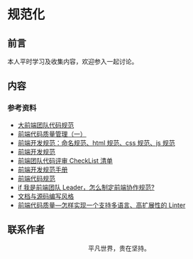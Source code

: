 # 规范化

## 前言

本人平时学习及收集内容，欢迎参入一起讨论。

## 内容

### 参考资料

- [大前端团队代码规范](https://juejin.im/post/5db919816fb9a020333c362f)
- [前端代码质量管理（一）](https://juejin.im/post/5cb5c3445188256c83279255)
- [前端开发规范：命名规范、html 规范、css 规范、js 规范](https://juejin.im/post/592d4a5b0ce463006b43b6da)
- [前端开发规范](https://github.com/senntyou/blogs/blob/master/architecture/3.md)
- [前端团队代码评审 CheckList 清单](https://juejin.im/post/5d1c6550518825330a3bfa01)
- [前端开发规范手册](https://github.com/Aaaaaashu/Guide)
- [前端代码规范](https://github.com/airbnb/javascript)
- [if 我是前端团队 Leader，怎么制定前端协作规范?](https://juejin.im/post/5d3a7134f265da1b5d57f1ed)
- [文档与源码编写风格](https://github.com/fex-team/styleguide)
- [前端代码质量—怎样实现一个支持多语言、高扩展性的 Linter](https://mp.weixin.qq.com/s/yFa2hFkmCQFyGcPiHeC0Tg)

## 联系作者

<div align="center">
    <p>
        平凡世界，贵在坚持。
    </p>
    <img :src="$withBase('/about/contact.png')" />
</div>